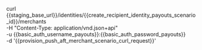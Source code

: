 curl {{staging_base_url}}/identities/{{create_recipient_identity_payouts_scenario_id}}/merchants \
    -H "Content-Type: application/vnd.json+api" \
    -u {{basic_auth_username_payouts}}:{{basic_auth_password_payouts}} \
    -d '{{provision_push_aft_merchant_scenario_curl_request}}'

